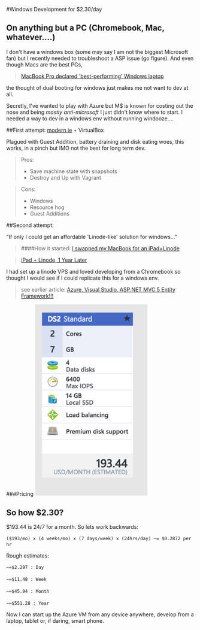 
#Windows Development for $2.30/day

## On anything but a PC (Chromebook, Mac, whatever....)

I don't have a windows box (some may say I am not the biggest Microsoft fan) but I recently needed to troubleshoot a ASP issue (go figure). And even though Macs are the best PCs,   
>[MacBook Pro declared 'best-performing' Windows laptop](https://www.cnet.com/news/macbook-pro-declared-best-performing-windows-laptop/)

the thought of dual booting for windows just makes me not want to dev at all.

Secretly, I've wanted to play with Azure but M$ is known for costing out the nose and being *mostly anti-microsoft* I just didn't know where to start. I needed a way to dev in a windows env without running windooze.... 

##First attempt: 
[modern ie](https://developer.microsoft.com/en-us/microsoft-edge/tools/vms/) + VirtualBox

Plagued with Guest Addition, battery draining and disk eating woes, this works, in a pinch but IMO not the best for long term dev. 

>Pros: 
>* Save machine state with snapshots
>* Destroy and Up with Vagrant

>Cons: 
>* Windows
>* Resource hog
>* Guest Additions 

##Second attempt: 

"If only I could get an affordable 'Linode-like' solution for windows..."

>####How it started: 
>[I swapped my MacBook for an iPad+Linode](http://yieldthought.com/post/12239282034/swapped-my-macbook-for-an-ipad)

>[iPad + Linode, 1 Year Later](http://yieldthought.com/post/12239282034/swapped-my-macbook-for-an-ipad)

I had set up a linode VPS and loved developing from a Chromebook so thought I would see if I could replicate this for a windows env. 
> see earlier article:  [Azure, Visual Studio, ASP.NET MVC 5 Entity Framework!!!](chromebook.md)

###Pricing 
<img src="../images/azure_pricing.png" width="300">

## So how $2.30? 
$193.44 is 24/7 for a month. So lets work backwards: 

	($193/mo) x (4 weeks/mo) x (7 days/week) x (24hrs/day) ~= $0.2872 per hr

Rough estimates: 

	~=$2.297 : Day   

	~=$11.48 : Week  

	~=$45.94 : Month 

	~=$551.28 : Year


Now I can start up the Azure VM from any device anywhere, develop from a laptop, tablet or, if daring, smart phone. 
